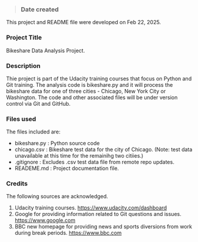 >### Date created
This project and README file were developed on Feb 22, 2025.

### Project Title
Bikeshare Data Analysis Project.

### Description
Thie project is part of the Udacity training courses that focus on Python and Git training. The analysis code is bikeshare.py and it will process the bikeshare data for one of three cities - Chicago, New York City or Washington.  The code and other associated files will be under version control via Git and GitHub. 

### Files used
The files included are:
- bikeshare.py : Python source code
- chicago.csv : Bikeshare test data for the city of Chicago.  (Note: test data unavailable at this time for the remainihg two citiies.)
- .gitignore : Excludes .csv test data file from remote repo updates.
- READEME.md : Project documentation file.

### Credits
The following sources are acknowledged.
1. Udacity training courses.
    https://www.udacity.com/dashboard
2. Google for providing information related to Git questions and issues.
    https://www.google.com
3. BBC new homepage for providing news and sports diversions from work during break periods.
    https://www.bbc.com

